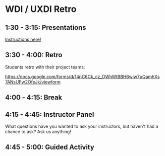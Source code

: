 # WDI / UXDI Retro

## 1:30 - 3:15: Presentations

[Instructions here!](https://docs.google.com/document/d/1_rab9iyZA45RLauff5Zug4w3y-I9J0ijIH20pu0fbQM/pub)

## 3:30 - 4:00: Retro

Students retro with their project teams:

https://docs.google.com/forms/d/14nC6Ck_cz_DWhWtBBH6wiw7uQamhXs7ANsUFw2OfeJk/viewform

## 4:00 - 4:15: Break

## 4:15 - 4:45: Instructor Panel

What questions have you wanted to ask your instructors, but haven't had a chance to ask? Ask us anything!

## 4:45 - 5:00: Guided Activity
